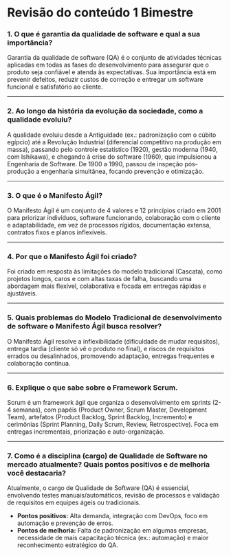 # Revisão do conteúdo 1 Bimestre

### 1. O que é garantia da qualidade de software e qual a sua importância?
Garantia da qualidade de software (QA) é o conjunto de atividades técnicas aplicadas em todas as fases do desenvolvimento para assegurar que o produto seja confiável e atenda às expectativas. Sua importância está em prevenir defeitos, reduzir custos de correção e entregar um software funcional e satisfatório ao cliente.

---

### 2. Ao longo da história da evolução da sociedade, como a qualidade evoluiu?
A qualidade evoluiu desde a Antiguidade (ex.: padronização com o cúbito egípcio) até a Revolução Industrial (diferencial competitivo na produção em massa), passando pelo controle estatístico (1920), gestão moderna (1940, com Ishikawa), e chegando à crise do software (1960), que impulsionou a Engenharia de Software. De 1900 a 1990, passou de inspeção pós-produção a engenharia simultânea, focando prevenção e otimização.

---

### 3. O que é o Manifesto Ágil?
O Manifesto Ágil é um conjunto de 4 valores e 12 princípios criado em 2001 para priorizar indivíduos, software funcionando, colaboração com o cliente e adaptabilidade, em vez de processos rígidos, documentação extensa, contratos fixos e planos inflexíveis.

---

### 4. Por que o Manifesto Ágil foi criado?
Foi criado em resposta às limitações do modelo tradicional (Cascata), como projetos longos, caros e com altas taxas de falha, buscando uma abordagem mais flexível, colaborativa e focada em entregas rápidas e ajustáveis.

---

### 5. Quais problemas do Modelo Tradicional de desenvolvimento de software o Manifesto Ágil busca resolver?
O Manifesto Ágil resolve a inflexibilidade (dificuldade de mudar requisitos), entrega tardia (cliente só vê o produto no final), e riscos de requisitos errados ou desalinhados, promovendo adaptação, entregas frequentes e colaboração contínua.

---

### 6. Explique o que sabe sobre o Framework Scrum.
Scrum é um framework ágil que organiza o desenvolvimento em sprints (2-4 semanas), com papéis (Product Owner, Scrum Master, Development Team), artefatos (Product Backlog, Sprint Backlog, Incremento) e cerimônias (Sprint Planning, Daily Scrum, Review, Retrospective). Foca em entregas incrementais, priorização e auto-organização.

---

### 7. Como é a disciplina (cargo) de Qualidade de Software no mercado atualmente? Quais pontos positivos e de melhoria você destacaria?
Atualmente, o cargo de Qualidade de Software (QA) é essencial, envolvendo testes manuais/automáticos, revisão de processos e validação de requisitos em equipes ágeis ou tradicionais.  
- **Pontos positivos:** Alta demanda, integração com DevOps, foco em automação e prevenção de erros.  
- **Pontos de melhoria:** Falta de padronização em algumas empresas, necessidade de mais capacitação técnica (ex.: automação) e maior reconhecimento estratégico do QA.
